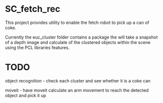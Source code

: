 # SC_fetch_rec

This project provides utility to enable the fetch robot to pick up a can of coke.

Currently the euc_cluster folder contains a package the will take a snapshot of a depth image and calculate of the clustered objects within the scene using the PCL libraries features.

# TODO 
object recognition - check each cluster and see whether it is a coke can

moveit - have moveit calculate an arm movement to reach the detected object and pick it up

